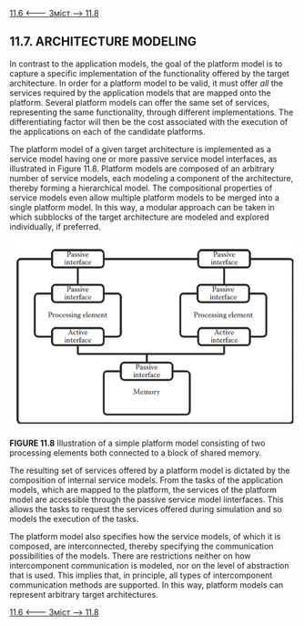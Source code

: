 [11.6 <--- ](11_6.md) [   Зміст   ](README.md) [--> 11.8](11_8.md)

## 11.7. ARCHITECTURE MODELING

In contrast to the application models, the goal of the platform model is to capture a specific implementation of the functionality offered by the target architecture. In order for a platform model to be valid, it must offer *all* the services required by the application models that are mapped onto the platform. Several platform models can offer the same set of services, representing the same functionality, through different implementations. The differentiating factor will then be the cost associated with the execution of the applications on each of the candidate platforms.

The platform model of a given target architecture is implemented as a service model having one or more passive service model interfaces, as illustrated in Figure 11.8. Platform models are composed of an arbitrary number of service models, each modeling a component of the architecture, thereby forming a hierarchical model. The compositional properties of service models even allow multiple platform models to be merged into a single platform model. In this way, a modular approach can be taken in which subblocks of the target architecture are modeled and explored individually, if preferred.

![image-20220822183219441](media/image-20220822183219441.png)

**FIGURE 11.8** Illustration of a simple platform model consisting of two processing elements both connected to a block of shared memory. 

The resulting set of services offered by a platform model is dictated by the composition of internal service models. From the tasks of the application models, which are mapped to the platform, the services of the platform model are accessible through the passive service model iinterfaces. This allows the tasks to request the services offered during simulation and so models the execution of the tasks.

The platform model also specifies how the service models, of which it is composed, are interconnected, thereby specifying the communication possibilities of the models. There are restrictions neither on how intercomponent communication is modeled, nor on the level of abstraction that is used. This implies that, in principle, all types of intercomponent communication methods are supported. In this way, platform models can represent arbitrary target architectures.

[11.6 <--- ](11_6.md) [   Зміст   ](README.md) [--> 11.8](11_8.md)